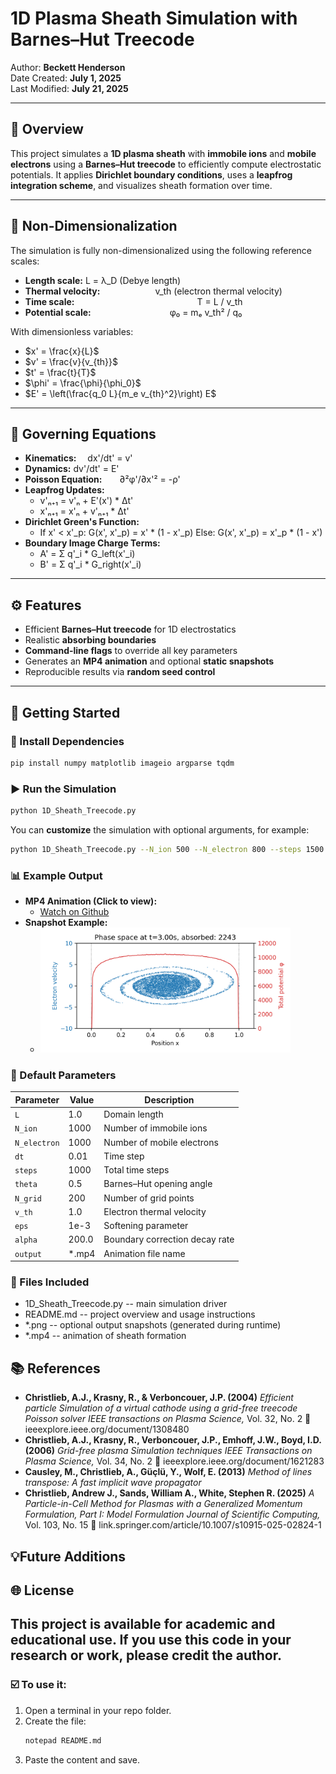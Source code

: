 # 1D Plasma Sheath Simulation with Barnes–Hut Treecode

Author: **Beckett Henderson**  
Date Created: **July 1, 2025**  
Last Modified: **July 21, 2025**

---

## 🌌 Overview

This project simulates a **1D plasma sheath** with **immobile ions** and **mobile electrons** using a **Barnes–Hut treecode** to efficiently compute electrostatic potentials. It applies **Dirichlet boundary conditions**, uses a **leapfrog integration scheme**, and visualizes sheath formation over time.

---

## 🧮 Non-Dimensionalization

The simulation is fully non-dimensionalized using the following reference scales:

- **Length scale:**            L   = λ_D        (Debye length)      
- **Thermal velocity:**        v_th             (electron thermal velocity)  
- **Time scale:**              T   = L / v_th 
- **Potential scale:**         φ₀  = mₑ v_th² / q₀

With dimensionless variables:
- $x' = \frac{x}{L}$  
- $v' = \frac{v}{v_{th}}$  
- $t' = \frac{t}{T}$  
- $\phi' = \frac{\phi}{\phi_0}$  
- $E' = \left(\frac{q_0 L}{m_e v_{th}^2}\right) E$

---

## 🧪 Governing Equations

- **Kinematics:**  dx'/dt' = v'
- **Dynamics:**  dv'/dt' = E'
- **Poisson Equation:**  ∂²φ'/∂x'² = -ρ'
- **Leapfrog Updates:**
  - v'ₙ₊₁ = v'ₙ + E'(x') * Δt'
  - x'ₙ₊₁ = x'ₙ + v'ₙ₊₁ * Δt'
- **Dirichlet Green's Function:**
  - If x' < x'_p:
      G(x', x'_p) = x' * (1 - x'_p)
    Else:
      G(x', x'_p) = x'_p * (1 - x')
- **Boundary Image Charge Terms:**
  - A' = Σ q'_i * G_left(x'_i)
  - B' = Σ q'_i * G_right(x'_i)
 
---

## ⚙️ Features

- Efficient **Barnes–Hut treecode** for 1D electrostatics
- Realistic **absorbing boundaries**
- **Command-line flags** to override all key parameters
- Generates an **MP4 animation** and optional **static snapshots**
- Reproducible results via **random seed control**

---

## 🚀 Getting Started

### 🔧 Install Dependencies

```bash
pip install numpy matplotlib imageio argparse tqdm
```

### ▶️ Run the Simulation

```bash
python 1D_Sheath_Treecode.py
```
You can **customize** the simulation with optional arguments, for example:
```bash
python 1D_Sheath_Treecode.py --N_ion 500 --N_electron 800 --steps 1500 --output my_sim.mp4
```

### 📊 Example Output
- **MP4 Animation (Click to view):**
  * [Watch on Github](https://github.com/beckett-henderson/Sheath-Treecode/blob/db65b8fbb0cadd86926fab1e5c273fcf6567b079/1D%20Sheath%20Simulation.mp4)
- **Snapshot Example:**
  * <img src ="sheath_snapshot_3s.png" width="400">

### 📝 Default Parameters
| Parameter    | Value  | Description                    |
| ------------ | ------ | ------------------------------ |
| `L`          | 1.0    | Domain length                  |
| `N_ion`      | 1000   | Number of immobile ions        |
| `N_electron` | 1000   | Number of mobile electrons     |
| `dt`         | 0.01   | Time step                      |
| `steps`      | 1000   | Total time steps               |
| `theta`      | 0.5    | Barnes–Hut opening angle       |
| `N_grid`     | 200    | Number of grid points          |
| `v_th`       | 1.0    | Electron thermal velocity      |
| `eps`        | 1e-3   | Softening parameter            |
| `alpha`      | 200.0  | Boundary correction decay rate |
| `output`     | \*.mp4 | Animation file name            |

### 📁 Files Included
- 1D_Sheath_Treecode.py -- main simulation driver
- README.md -- project overview and usage instructions
- *.png -- optional output snapshots (generated during runtime)
- *.mp4 -- animation of sheath formation

## 📚 References
- **Christlieb, A.J., Krasny, R., & Verboncouer, J.P. (2004)**
  *Efficient particle Simulation of a virtual cathode using a grid-free treecode Poisson solver*
  *IEEE transactions on Plasma Science,* Vol. 32, No. 2
  🔗 ieeexplore.ieee.org/document/1308480
- **Christlieb, A.J., Krasny, R., Verboncouer, J.P., Emhoff, J.W., Boyd, I.D. (2006)**
  *Grid-free plasma Simulation techniques*
  *IEEE Transactions on Plasma Science,* Vol. 34, No. 2
  🔗 ieeexplore.ieee.org/document/1621283
- **Causley, M., Christlieb, A., Güçlü, Y., Wolf, E. (2013)**
  *Method of lines transpose: A fast implicit wave propagator*
- **Christlieb, Andrew J., Sands, William A., White, Stephen R. (2025)**
  *A Particle-in-Cell Method for Plasmas with a Generalized Momentum Formulation, Part I: Model   Formulation*
  *Journal of Scientific Computing,* Vol. 103, No. 15
  🔗 link.springer.com/article/10.1007/s10915-025-02824-1

## 💡Future Additions

## 🌐 License
This project is available for academic and educational use.
If you use this code in your research or work, please credit the author.
---
### ☑️ To use it:
1. Open a terminal in your repo folder.
2. Create the file:
   ```bash
   notepad README.md
   ```
3. Paste the content and save.
